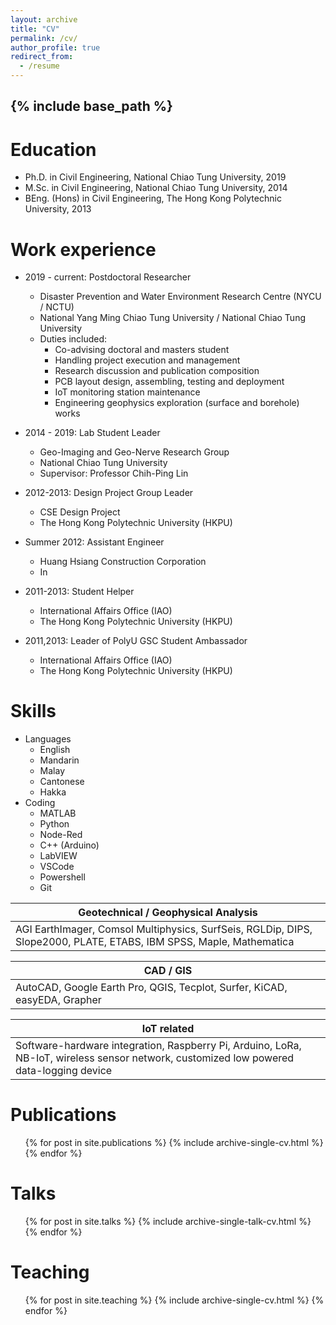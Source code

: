 ```yaml
---
layout: archive
title: "CV"
permalink: /cv/
author_profile: true
redirect_from:
  - /resume
---
```


{% include base_path %}
---

Education
======
* Ph.D. in Civil Engineering, National Chiao Tung University, 2019
* M.Sc. in Civil Engineering, National Chiao Tung University, 2014
* BEng. (Hons) in Civil Engineering, The Hong Kong Polytechnic University, 2013

Work experience
======
- 2019 - current: Postdoctoral Researcher
  - Disaster Prevention and Water Environment Research Centre (NYCU / NCTU)
  - National Yang Ming Chiao Tung University / National Chiao Tung University
  - Duties included: 
    - Co-advising doctoral and masters student
    - Handling project execution and management 
    - Research discussion and publication composition
    - PCB layout design, assembling, testing and deployment 
    - IoT monitoring station maintenance
    - Engineering geophysics exploration (surface and borehole) works 

- 2014 - 2019: Lab Student Leader
  - Geo-Imaging and Geo-Nerve Research Group
  - National Chiao Tung University
  - Supervisor: Professor Chih-Ping Lin

- 2012-2013: Design Project Group Leader
  - CSE Design Project 
  - The Hong Kong Polytechnic University (HKPU)

- Summer 2012: Assistant Engineer
  - Huang Hsiang Construction Corporation
  - In

- 2011-2013: Student Helper
  - International Affairs Office (IAO)
  - The Hong Kong Polytechnic University (HKPU)

- 2011,2013: Leader of PolyU GSC Student Ambassador
  - International Affairs Office (IAO)
  - The Hong Kong Polytechnic University (HKPU)

  
Skills
======
- Languages
  -	English
  -	Mandarin
  -	Malay
  -	Cantonese
  -	Hakka
- Coding
  - MATLAB
  - Python
  - Node-Red
  - C++ (Arduino)
  - LabVIEW
  - VSCode
  - Powershell
  - Git

|Geotechnical / Geophysical Analysis
|---|
|AGI EarthImager, Comsol Multiphysics, SurfSeis, RGLDip, DIPS, Slope2000, PLATE, ETABS, IBM SPSS, Maple, Mathematica

|CAD / GIS
|---|
|AutoCAD, Google Earth Pro, QGIS, Tecplot, Surfer, KiCAD, easyEDA, Grapher

|IoT related
|---|
|Software-hardware integration, Raspberry Pi, Arduino, LoRa, NB-IoT, wireless sensor network, customized low powered data-logging device


Publications
======
  <ul>{% for post in site.publications %}
    {% include archive-single-cv.html %}
  {% endfor %}</ul>
  
Talks
======
  <ul>{% for post in site.talks %}
    {% include archive-single-talk-cv.html %}
  {% endfor %}</ul>
  
Teaching
======
  <ul>{% for post in site.teaching %}
    {% include archive-single-cv.html %}
  {% endfor %}</ul>
  
<!-- Service and leadership
======
* Currently signed in to 43 different slack teams -->
